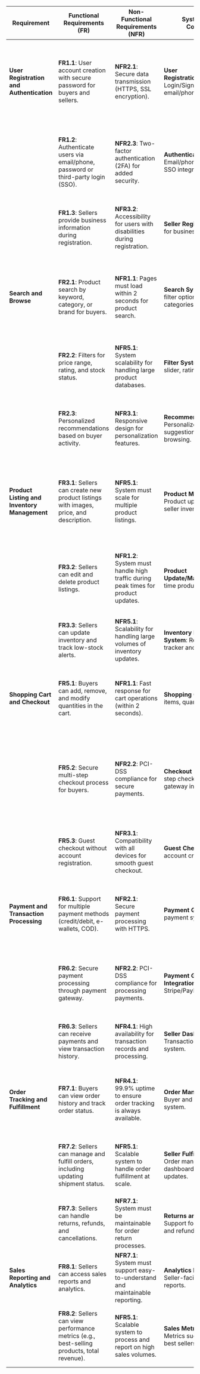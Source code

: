 | **Requirement**                                | **Functional Requirements (FR)**                                                                                 | **Non-Functional Requirements (NFR)**                                   | **System/Feature Components**                                                   | **Test Cases**                                                                                       |
|------------------------------------------------|--------------------------------------------------------------------------------------------------------------------|-------------------------------------------------------------------------|---------------------------------------------------------------------------------|-----------------------------------------------------------------------------------------------------|
| **User Registration and Authentication**      | **FR1.1**: User account creation with secure password for buyers and sellers.                                      | **NFR2.1**: Secure data transmission (HTTPS, SSL encryption).            | **User Registration/Authentication**: Login/Signup system, email/phone authentication. | **TC1.1**: Test successful user registration with valid data.<br>**TC1.2**: Test password strength validation.<br>**TC1.3**: Test SSL encryption on registration page. |
|                                                | **FR1.2**: Authenticate users via email/phone, password or third-party login (SSO).                                | **NFR2.3**: Two-factor authentication (2FA) for added security.          | **Authentication System**: Email/phone verification, SSO integration.                 | **TC2.1**: Test login using email/phone and password.<br>**TC2.2**: Test SSO login with Google/Facebook.<br>**TC2.3**: Test 2FA during login process.                     |
|                                                | **FR1.3**: Sellers provide business information during registration.                                              | **NFR3.2**: Accessibility for users with disabilities during registration. | **Seller Registration**: Fields for business details.                                      | **TC3.1**: Test seller registration with business details.<br>**TC3.2**: Test accessibility features for registration.                                  |
| **Search and Browse**                          | **FR2.1**: Product search by keyword, category, or brand for buyers.                                                | **NFR1.1**: Pages must load within 2 seconds for product search.         | **Search System**: Search bar, filter options, product categories.                    | **TC4.1**: Test product search by keyword and category.<br>**TC4.2**: Test page load time for search functionality.<br>**TC4.3**: Test filter results (price, rating).|
|                                                | **FR2.2**: Filters for price range, rating, and stock status.                                                      | **NFR5.1**: System scalability for handling large product databases.     | **Filter System**: Price range slider, rating filters.                               | **TC5.1**: Test price range filter.<br>**TC5.2**: Test rating filter.<br>**TC5.3**: Test large dataset handling for filters.                                |
|                                                | **FR2.3**: Personalized recommendations based on buyer activity.                                                   | **NFR3.1**: Responsive design for personalization features.              | **Recommendation Engine**: Personalized product suggestions based on browsing.        | **TC6.1**: Test personalized recommendations based on browsing history.<br>**TC6.2**: Test responsiveness of recommendation section. |
| **Product Listing and Inventory Management**  | **FR3.1**: Sellers can create new product listings with images, price, and description.                           | **NFR5.1**: System must scale for multiple product listings.             | **Product Management**: Product upload system, seller inventory dashboard.          | **TC7.1**: Test product listing creation (with images, price, and description).<br>**TC7.2**: Test scalability of product listings with large number of products.     |
|                                                | **FR3.2**: Sellers can edit and delete product listings.                                                           | **NFR1.2**: System must handle high traffic during peak times for product updates. | **Product Update/Management**: Real-time product edit and delete.                    | **TC8.1**: Test editing and deleting product listings.<br>**TC8.2**: Test system performance during high traffic (e.g., Black Friday).   |
|                                                | **FR3.3**: Sellers can update inventory and track low-stock alerts.                                                | **NFR5.1**: Scalability for handling large volumes of inventory updates. | **Inventory Management System**: Real-time inventory tracker and alert system.     | **TC9.1**: Test inventory update feature.<br>**TC9.2**: Test low-stock alerts for sellers.                       |
| **Shopping Cart and Checkout**                 | **FR5.1**: Buyers can add, remove, and modify quantities in the cart.                                              | **NFR1.1**: Fast response for cart operations (within 2 seconds).        | **Shopping Cart**: Add/remove items, quantity modification.                         | **TC10.1**: Test adding/removing items from the cart.<br>**TC10.2**: Test modifying item quantities.<br>**TC10.3**: Test cart load time.                          |
|                                                | **FR5.2**: Secure multi-step checkout process for buyers.                                                          | **NFR2.2**: PCI-DSS compliance for secure payments.                      | **Checkout System**: Step-by-step checkout, payment gateway integration.            | **TC11.1**: Test multi-step checkout process.<br>**TC11.2**: Test PCI-DSS compliance for payment processing.<br>**TC11.3**: Test payment gateway functionality.|
|                                                | **FR5.3**: Guest checkout without account registration.                                                           | **NFR3.1**: Compatibility with all devices for smooth guest checkout.   | **Guest Checkout**: Optional account creation.                                       | **TC12.1**: Test guest checkout process.<br>**TC12.2**: Test compatibility with mobile/tablet for guest checkout. |
| **Payment and Transaction Processing**         | **FR6.1**: Support for multiple payment methods (credit/debit, e-wallets, COD).                                    | **NFR2.1**: Secure payment processing with HTTPS.                        | **Payment Gateway**: Multi-payment system integration.                              | **TC13.1**: Test payment with credit/debit card.<br>**TC13.2**: Test payment via e-wallet (PayPal, etc.).<br>**TC13.3**: Test COD payment process.                |
|                                                | **FR6.2**: Secure payment processing through payment gateway.                                                     | **NFR2.2**: PCI-DSS compliance for processing payments.                  | **Payment Gateway Integration**: Integration with Stripe/PayPal/etc.                 | **TC14.1**: Test secure payment gateway connection.<br>**TC14.2**: Test PCI-DSS compliance during payment transaction. |
|                                                | **FR6.3**: Sellers can receive payments and view transaction history.                                              | **NFR4.1**: High availability for transaction records and processing.   | **Seller Dashboard**: Transaction history, payout system.                          | **TC15.1**: Test payment receipt by sellers.<br>**TC15.2**: Test transaction history feature.                            |
| **Order Tracking and Fulfillment**             | **FR7.1**: Buyers can view order history and track order status.                                                  | **NFR4.1**: 99.9% uptime to ensure order tracking is always available.  | **Order Management System**: Buyer and seller tracking system.                     | **TC16.1**: Test order history display.<br>**TC16.2**: Test order status tracking.<br>**TC16.3**: Test system availability for order tracking.  |
|                                                | **FR7.2**: Sellers can manage and fulfill orders, including updating shipment status.                             | **NFR5.1**: Scalable system to handle order fulfillment at scale.       | **Seller Fulfillment System**: Order management dashboard for shipping updates.      | **TC17.1**: Test order fulfillment process.<br>**TC17.2**: Test system performance during order fulfillment. |
|                                                | **FR7.3**: Sellers can handle returns, refunds, and cancellations.                                                | **NFR7.1**: System must be maintainable for order return processes.     | **Returns and Refunds**: Support for order disputes and refunds.                     | **TC18.1**: Test return/refund processing.<br>**TC18.2**: Test order cancellation functionality.                   |
| **Sales Reporting and Analytics**              | **FR8.1**: Sellers can access sales reports and analytics.                                                         | **NFR7.1**: System must support easy-to-understand and maintainable reporting. | **Analytics Dashboard**: Seller-facing performance reports.                          | **TC19.1**: Test sales report generation.<br>**TC19.2**: Test analytics on best-selling products.                     |
|                                                | **FR8.2**: Sellers can view performance metrics (e.g., best-selling products, total revenue).                     | **NFR5.1**: Scalable system to process and report on high sales volumes. | **Sales Metrics System**: Metrics such as revenue, best sellers.                    | **TC20.1**: Test performance metrics display.<br>**TC20.2**: Test scalability of reporting system for high sales data
